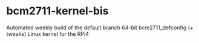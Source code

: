 # bcm2711-kernel-bis
Automated weekly build of the default branch 64-bit bcm2711_defconfig (+ tweaks) Linux kernel for the RPi4
